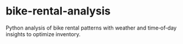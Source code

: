 # bike-rental-analysis
Python analysis of bike rental patterns with weather and time‑of‑day insights to optimize inventory.
